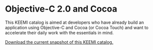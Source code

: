 Objective-C 2.0 and Cocoa
=======================

This KEEMI catalog is aimed at developers who have already build an application using Objective-C and Cocoa (or Cocoa Touch) and want to accelerate their daily work with the essentials in mind.

[Download the current snapshot of this KEEMI catalog.](https://github.com/PaasQ/KeemiObjectiveCandCocoa/zipball/master)
